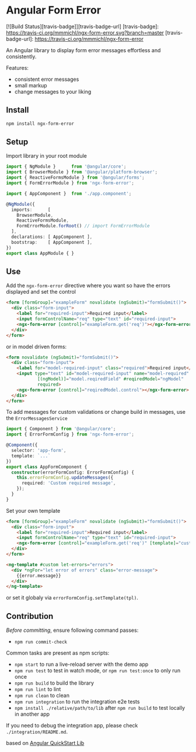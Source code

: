 # Angular Form Error

[![Build Status][travis-badge]][travis-badge-url]
[travis-badge]: https://travis-ci.org/mmmichl/ngx-form-error.svg?branch=master
[travis-badge-url]: https://travis-ci.org/mmmichl/ngx-form-error

An Angular library to display form error messages effortless and consistently.

Features:

- consistent error messages
- small markup
- change messages to your liking

## Install

```bash
npm install ngx-form-error
```

## Setup

Import library in your root module

```ts
import { NgModule }      from '@angular/core';
import { BrowserModule } from '@angular/platform-browser';
import { ReactiveFormsModule } from '@angular/forms';
import { FormErrorModule } from 'ngx-form-error';

import { AppComponent }  from './app.component';

@NgModule({
  imports:      [
    BrowserModule,
    ReactiveFormsModule,
    FormErrorModule.forRoot() // import FormErrorModule
  ],
  declarations: [ AppComponent ],
  bootstrap:    [ AppComponent ],
})
export class AppModule { }
```

## Use

Add the `ngx-form-error` directive where you want so have the errors displayed and set the control

```html
<form [formGroup]="exampleForm" novalidate (ngSubmit)="formSubmit()">
  <div class="form-input">
    <label for="required-input">Required input</label>
    <input formControlName="req" type="text" id="required-input">
    <ngx-form-error [control]="exampleForm.get('req')"></ngx-form-error>
  </div>
</form>
```

or in model driven forms:

```html
<form novalidate (ngSubmit)="formSubmit()">
  <div class="form-input">
    <label for="model-required-input" class="required">Required input</label>
    <input type="text" id="model-required-input" name="model-required"
            [(ngModel)]="model.reqiredField" #reqiredModel="ngModel"
            required>
    <ngx-form-error [control]="reqiredModel.control"></ngx-form-error>
  </div>
</form>
```

To add messages for custom validations or change build in messages, use the `ErrorMessagesService`

```ts
import { Component } from '@angular/core';
import { ErrorFormConfig } from 'ngx-form-error';

@Component({
  selector: 'app-form',
  template: `...`
})
export class AppFormComponent {
  constructor(errorFormConfig: ErrorFormConfig) {
    this.errorFormConfig.updateMessages({
      required: 'Custom required message',
    });
  }
}
```

Set your own template

```html
<form [formGroup]="exampleForm" novalidate (ngSubmit)="formSubmit()">
  <div class="form-input">
    <label for="required-input">Required input</label>
    <input formControlName="req" type="text" id="required-input">
    <ngx-form-error [control]="exampleForm.get('req')" [template]="custom"></ngx-form-error>
  </div>
</form>

<ng-template #custom let-errors="errors">
  <div *ngFor="let error of errors" class="error-message">
    {{error.message}}
  </div>
</ng-template>
```

or set it globaly via `errorFormConfig.setTemplate(tpl)`.


## Contribution

*Before committing*, ensure following command passes:

- `npm run commit-check`

Common tasks are present as npm scripts:

- `npm start` to run a live-reload server with the demo app
- `npm run test` to test in watch mode, or `npm run test:once` to only run once
- `npm run build` to build the library
- `npm run lint` to lint
- `npm run clean` to clean
- `npm run integration` to run the integration e2e tests
- `npm install ./relative/path/to/lib` after `npm run build` to test locally in another app

If you need to debug the integration app, please check `./integration/README.md`.

based on [Angular QuickStart Lib](https://github.com/filipesilva/angular-quickstart-lib)
